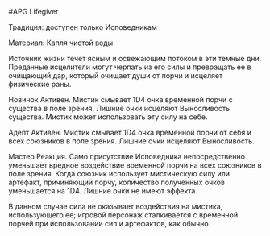 #APG
Lifegiver

Традиция: доступен только Исповедникам

Материал: Капля чистой воды 

Источник жизни течет ясным и освежающим потоком в эти темные дни. Преданные исцелители могут черпать из его силы и превращать ее в очищающий дар, который очищает души от порчи и исцеляет физические раны. 

Новичок Активен. Мистик смывает 1D4 очка временной порчи с существа в поле зрения. Лишние очки исцеляют Выносливость существа. Мистик может использовать эту силу на себе. 

Адепт Активен. Мистик смывает 1D4 очка временной порчи от себя и всех союзников в поле зрения. Лишние очки исцеляют Выносливость. 

Мастер Реакция. Само присутствие Исповедника непосредственно уменьшает вредное воздействие временной порчи на всех союзников в поле зрения. Когда союзник использует мистическую силу или артефакт, причиняющий порчу, количество полученных очков уменьшается на 1D4. Лишние очки не имеют эффекта. 

В данном случае сила не оказывает воздействия на мистика, использующего ее; игровой персонаж сталкивается с временной порчей при использовании сил и артефактов, как обычно. 
